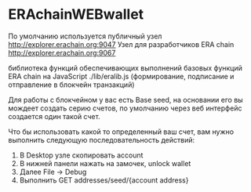 # ERAchainWEBwallet
По умолчанию используется публичный узел http://explorer.erachain.org:9047
Узел для разработчиков ERA chain http://explorer.erachain.org:9067

библиотека функций обеспечивающих выполнений базовых функций ERA chain на JavaScript ./lib/eralib.js (формирование, подписание и отправление в блокчейн транзакций)

Для работы с блокчейном у вас есть Base seed, на основании его вы мождеет создать серию счетов, по умолчанию через веб интерфейс создается один такой счет.

Что бы использовать какой то определенный ваш счет, вам нужно выполнить следующую последовательность действий:
1. В Desktop узле скопировать account
2. В нижней панели нажать на замочек, unlock wallet
2. Далее File -> Debug
3. Выполнить GET addresses/seed/{account address}

